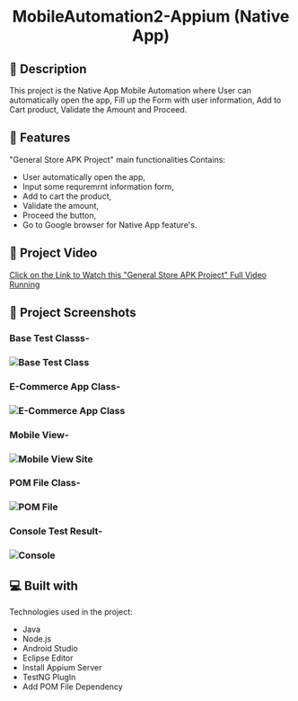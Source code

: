 # 
<h1 id="title" align="center">MobileAutomation2-Appium (Native App) </h1>

 <!--<p align="center"><img src="https://socialify.git.ci/shantokumarsaha123/Web-Automation-Selenium-java-amazon/image?forks=1&amp;issues=1&amp;language=1&amp;name=1&amp;owner=1&amp;pulls=1&amp;stargazers=1&amp;theme=Light" alt="project-image"></p> -->


<h2>📝 Description</h2> 
This project is the Native App Mobile Automation where User can automatically open the app, Fill up the Form with user information, Add to Cart product, Validate the Amount and Proceed.


<h2>🚀 Features</h2>

"General Store APK Project" main functionalities Contains: 

*  User automatically open the app,
*  Input some requremrnt information form,
*  Add to cart the product,
*  Validate the amount,
*  Proceed the button,
*  Go to Google browser for Native App feature's.


<h2>📸 Project Video</h2>

[Click on the Link to Watch this "General Store APK Project" Full Video Running](https://drive.google.com/file/d/13OGRhXEKOLGfqJpBH-QuzCRrfxCE0hTc/view?usp=sharing)


<h2>📸 Project Screenshots</h2>


<h3> Base Test Classs- <h3>

![Base Test  Class](https://github.com/shanto-kumar-saha/MobileAutomation2-Appium/assets/122052172/b1395ac0-5954-408c-a32c-24350e3dac4e)

<h3> E-Commerce App Class- <h3>

![E-Commerce App Class](https://github.com/shanto-kumar-saha/MobileAutomation2-Appium/assets/122052172/4a4b83b2-50d0-4c09-b7cd-6da54e735f12)



<h3> Mobile View- <h3>

![Mobile View Site](https://github.com/shanto-kumar-saha/MobileAutomation2-Appium/assets/122052172/c28b181d-b805-406b-9014-dc917f2030ab)

<h3> POM File Class- <h3>

![POM File](https://github.com/shanto-kumar-saha/MobileAutomation2-Appium/assets/122052172/fa6f14c5-4a02-4a48-8656-030cfa2fb426)


<h3> Console Test Result- <h3>

![Console](https://github.com/shanto-kumar-saha/MobileAutomation2-Appium/assets/122052172/e19ac6b6-a081-41ae-88ff-650545e9a1ec)





 <!--<h2>🛠️ Installation Steps:</h2>

<p>1. Download &amp; Install Appium.</p>

<p>2. Download collection &amp; Environment file from here.</p>

<p>3. Open those file in Postman</p>

<p>4. Run the project in Postman.</p>

<p>5. To generate HTML report install Newman in your OS.</p>-->



  
  
<h2>💻 Built with</h2>

Technologies used in the project:

*   Java
*   Node.js
*   Android Studio
*   Eclipse Editor
*   Install Appium Server
*   TestNG PlugIn 
*   Add POM File Dependency

